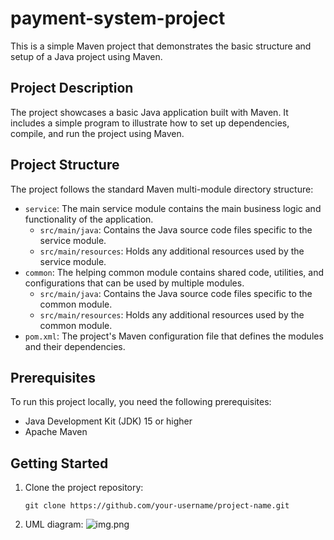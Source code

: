 # payment-system-project

This is a simple Maven project that demonstrates the basic structure and setup of a Java project using Maven.

## Project Description

The project showcases a basic Java application built with Maven. It includes a simple program to illustrate how to set up dependencies, compile, and run the project using Maven.

## Project Structure

The project follows the standard Maven multi-module directory structure:

- `service`: The main service module contains the main business logic and functionality of the application.
    - `src/main/java`: Contains the Java source code files specific to the service module.
    - `src/main/resources`: Holds any additional resources used by the service module.
- `common`: The helping common module contains shared code, utilities, and configurations that can be used by multiple modules.
    - `src/main/java`: Contains the Java source code files specific to the common module.
    - `src/main/resources`: Holds any additional resources used by the common module.
- `pom.xml`: The project's Maven configuration file that defines the modules and their dependencies.

## Prerequisites

To run this project locally, you need the following prerequisites:

- Java Development Kit (JDK) 15 or higher
- Apache Maven

## Getting Started

1. Clone the project repository:

   ```shell
   git clone https://github.com/your-username/project-name.git
   
2. UML diagram:
![img.png](img.png)



